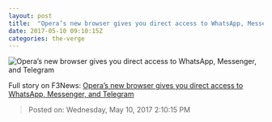```yaml
---
layout: post
title:  "Opera’s new browser gives you direct access to WhatsApp, Messenger, and Telegram"
date: 2017-05-10 09:10:15Z
categories: the-verge
---
```


![Opera’s new browser gives you direct access to WhatsApp, Messenger, and Telegram](https://cdn0.vox-cdn.com/thumbor/YuxwpRr994f1Thkq09rhdNIBwMg=/0x64:1240x713/fit-in/1200x630/cdn1.vox-cdn.com/uploads/chorus_asset/file/8492929/pasted_image_at_2017_05_10_09_34_am.png)




Full story on F3News: [Opera’s new browser gives you direct access to WhatsApp, Messenger, and Telegram](http://www.f3nws.com/n/4hQEXB)

> Posted on: Wednesday, May 10, 2017 2:10:15 PM
